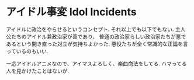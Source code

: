 # アイドル事変 Idol Incidents

アイドルに政治をやらせるというコンセプト.
それ以上でも以下でもない.
主人公たちのアイドル兼政治家が善であり、
普通の政治家らしい政治家たちが悪であるという開き直った対立が気持ちよかった.
悪役たちが全く常識的な正論を言っているのもいい.

一応アイドルアニメなので、アイマスよろしく、楽曲商法をしてる.
ハマってる人を見かけたことはないが.

<div class="youtube" src-id="mlZwGsOJmKY"></div>

